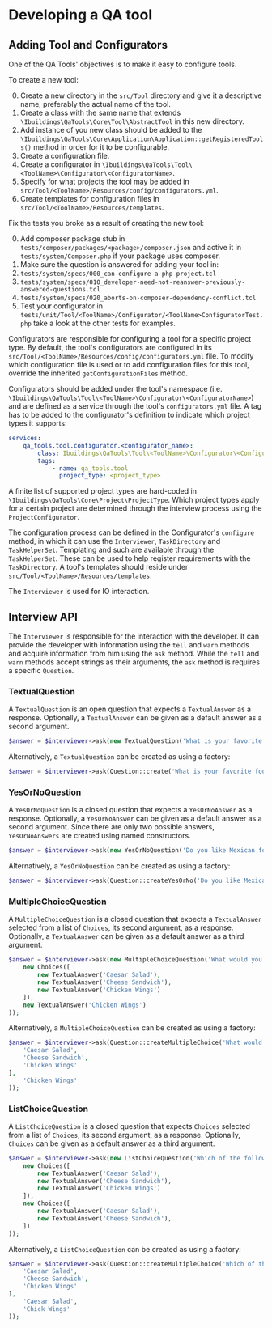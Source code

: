 Developing a QA tool
====================

## Adding Tool and Configurators
One of the QA Tools' objectives is to make it easy to configure tools.

To create a new tool:

 0. Create a new directory in the `src/Tool` directory and give it a descriptive name, preferably the actual name of the tool.
 0. Create a class with the same name that extends `\Ibuildings\QaTools\Core\Tool\AbstractTool` in this new directory. 
 0. Add instance of you new class should be added to the `\Ibuildings\QaTools\Core\Application\Application::getRegisteredTools()` method in order for it to be configurable.
 0. Create a configuration file.
 0. Create a configurator in `\Ibuildings\QaTools\Tool\<ToolName>\Configurator\<ConfiguratorName>`.
 0. Specify for what projects the tool may be added in `src/Tool/<ToolName>/Resources/config/configurators.yml`.
 0. Create templates for configuration files in `src/Tool/<ToolName>/Resources/templates`.
 
Fix the tests you broke as a result of creating the new tool:

 0. Add composer package stub in `tests/composer/packages/<package>/composer.json` and active it in `tests/system/Composer.php` if your package uses composer.
 0. Make sure the question is answered for adding your tool in:
   0. `tests/system/specs/000_can-configure-a-php-project.tcl`
   0. `tests/system/specs/010_developer-need-not-reanswer-previously-answered-questions.tcl`
   0. `tests/system/specs/020_aborts-on-composer-dependency-conflict.tcl`
 0. Test your configurator in `tests/unit/Tool/<ToolName>/Configurator/<ToolName>ConfiguratorTest.php` take a look at the other tests for examples.


Configurators are responsible for configuring a tool for a specific project type.
By default, the tool's configurators are configured in its `src/Tool/<ToolName>/Resources/config/configurators.yml` file. 
To modify which configuration file is used or to add configuration files for this tool, 
override the inherited `getConfigurationFiles` method.

Configurators should be added under the tool's namespace (i.e. `\Ibuildings\QaTools\Tool\<ToolName>\Configurator\<ConfiguratorName>`) and
are defined as a service through the tool's `configurators.yml` file. 
A tag has to be added to the configurator's definition to indicate which project types it supports:

```yaml
services:
    qa_tools.tool.configurator.<configurator_name>:
        class: Ibuildings\QaTools\Tool\<ToolName>\Configurator\<ConfiguratorName>
        tags:
            - name: qa_tools.tool
              project_type: <project_type>
```

A finite list of supported project types are hard-coded in `\Ibuildings\QaTools\Core\Project\ProjectType`.
Which project types apply for a certain project are determined through the interview process using the `ProjectConfigurator`.

The configuration process can be defined in the Configurator's `configure`
method, in which it can use the `Interviewer`, `TaskDirectory` and
`TaskHelperSet`. Templating and such are available through the
`TaskHelperSet`.
These can be used to help register requirements with the
`TaskDirectory`. A tool's templates should reside under
`src/Tool/<ToolName>/Resources/templates`.

The `Interviewer` is used for IO interaction.

## Interview API
The `Interviewer` is responsible for the interaction with the developer. It can provide the developer with information using the
`tell` and `warn` methods and acquire information from him using the `ask` method. While the `tell` and `warn` methods
accept strings as their arguments, the `ask` method is requires a specific `Question`.

### TextualQuestion
A `TextualQuestion` is an open question that expects a `TextualAnswer` as a response. 
Optionally, a `TextualAnswer` can be given as a default answer as a second argument.

```php
$answer = $interviewer->ask(new TextualQuestion('What is your favorite food?', new TextualAnswer('Pizza'));
```

Alternatively, a `TextualQuestion` can be created as using a factory:
```php
$answer = $interviewer->ask(Question::create('What is your favorite food?', 'Pizza'));
```

### YesOrNoQuestion
A `YesOrNoQuestion` is a closed question that expects a `YesOrNoAnswer` as a response. 
Optionally, a `YesOrNoAnswer` can be given as a default answer as a second argument.
Since there are only two possible answers, `YesOrNoAnswers` are created using named constructors. 

```php
$answer = $interviewer->ask(new YesOrNoQuestion('Do you like Mexican food?', YesOrNoAnswer::yes());
```

Alternatively, a `YesOrNoQuestion` can be created as using a factory:
```php
$answer = $interviewer->ask(Question::createYesOrNo('Do you like Mexican food?', YesOrNoAnswer::YES));
```

### MultipleChoiceQuestion
A `MultipleChoiceQuestion` is a closed question that expects a `TextualAnswer` selected from a list of `Choices`, 
its second argument, as a response. 
Optionally, a `TextualAnswer` can be given as a default answer as a third argument.

```php
$answer = $interviewer->ask(new MultipleChoiceQuestion('What would you like to eat?', 
    new Choices([
        new TextualAnswer('Caesar Salad'),
        new TextualAnswer('Cheese Sandwich'),
        new TextualAnswer('Chicken Wings')
    ]),
    new TextualAnswer('Chicken Wings')
));
```

Alternatively, a `MultipleChoiceQuestion` can be created as using a factory:
```php
$answer = $interviewer->ask(Question::createMultipleChoice('What would you like to eat?', [
    'Caesar Salad',
    'Cheese Sandwich',
    'Chicken Wings'
],
    'Chicken Wings'
));
```

### ListChoiceQuestion
A `ListChoiceQuestion` is a closed question that expects `Choices` selected from a list of `Choices`, 
its second argument, as a response. 
Optionally, `Choices` can be given as a default answer as a third argument.

```php
$answer = $interviewer->ask(new ListChoiceQuestion('Which of the following would you like to eat next?', 
    new Choices([
        new TextualAnswer('Caesar Salad'),
        new TextualAnswer('Cheese Sandwich'),
        new TextualAnswer('Chicken Wings')
    ]),
    new Choices([
        new TextualAnswer('Caesar Salad'),
        new TextualAnswer('Cheese Sandwich'),
    ])
));
```

Alternatively, a `ListChoiceQuestion` can be created as using a factory:
```php
$answer = $interviewer->ask(Question::createMultipleChoice('Which of the following would you like to eat next?', [
    'Caesar Salad',
    'Cheese Sandwich',
    'Chicken Wings'
],
    'Caesar Salad',
    'Chick Wings'
));
```
